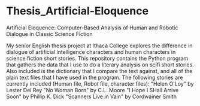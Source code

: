 # Thesis_Artificial-Eloquence
Artificial Eloquence: Computer-Based Analysis of Human and Robotic Dialogue in Classic Science Fiction

My senior English thesis project at Ithaca College explores the difference in dialogue of artificial intelligence characters and human characters in science fiction short stories.
This repository contains the Python program that gathers the data that I use to do a literary analysis on scifi short stories.
Also included is the dictionary that I compare the text against, and all of the plain text files that I have used in the program.
The following stories are currently included (Human file, Robot file, character files):
"Helen O'Loy" by Lester Del Rey
"No Woman Born" by C.L. Moore
"I Hope I SHall Arrive Soon" by Phillip K. Dick
"Scanners Live in Vain" by Cordwainer Smith
